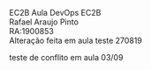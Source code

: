 EC2B
Aula DevOps EC2B<br/>
Rafael Araujo Pinto<br/>
RA:1900853<br/>
Alteração feita em aula teste 270819


teste de conflito em aula 03/09


